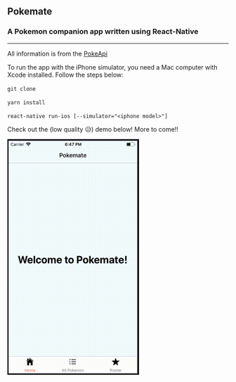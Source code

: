 ## Pokemate
### A Pokemon companion app written using React-Native
---
All information is from the [PokeApi](https://pokeapi.co)

To run the app with the iPhone simulator, you need a Mac computer with Xcode installed. Follow the steps below:

`git clone`

`yarn install`

`react-native run-ios [--simulator="<iphone model>"]`

Check out the (low quality :disappointed_relieved:) demo below! More to come!!

<img src="https://github.com/reggiemcdonald/Pokemate/blob/master/demo.gif" width="300" height="536"/>
